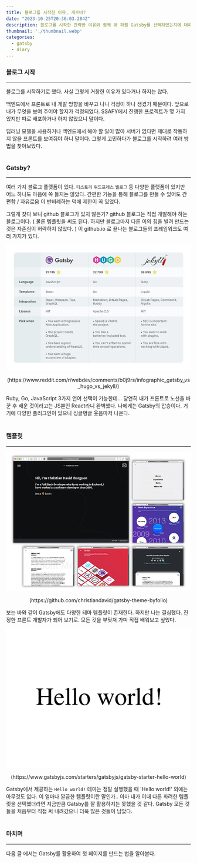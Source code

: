 ```yaml
---
title: 블로그를 시작한 이유, 개츠비?
date: "2023-10-25T20:36:03.284Z"
description: 블로그를 시작한 간략한 이유와 함께 왜 하필 Gatsby를 선택하였는지에 대하여
thumbnail: './thumbnail.webp'
categories:
  - gatsby
  - diary
---
```


### 블로그 시작
--- 
블로그를 시작하기로 했다. 사실 그렇게 거창한 이유가 있다거나 하지는 않다. 

백엔드에서 프론트로 내 개발 방향을 바꾸고 나니 걱정이 하나 생겼기 때문이다. 앞으로 내가 무엇을 보여 주어야 할지가 걱정되었다. SSAFY에서 진행한 프로젝트가 몇 가지 있지만 따로 배포하거나 하지 않았으니 말이다.

딥러닝 모델을 사용하거나 백엔드에서 해야 할 일이 많아 서버가 없다면 제대로 작동하지 않을 프론트를 보여줘야 하니 말이다. 그렇게 고민하다가 블로그를 시작하려 여러 방법을 찾아보았다.<br/><br/>

### Gatsby?
---
여러 가지 블로그 플랫폼이 있다. 
`티스토리` `워드프레스` `벨로그` 등 다양한 플랫폼이 있지만 어느 하나도 마음에 쏙 들지는 않았다. 간편한 기능을 통해 블로그를 만들 수 있어도 간편함 / 자유로움 이 반비례하는 덕에 제한이 꼭 있었다. 

그렇게 찾다 보니 github 블로그가 있지 않은가? 
github 블로그는 직접 개발해야 하는 블로그이다. ( 물론 템플릿을 써도 된다. 하지만 블로그마저 다른 이의 힘을 빌려 만드는 것은 자존심이 허락하지 않았다. ) 이 github.io 로 끝나는 블로그들의 프레임워크도 여러 가지가 있다.

![](./20231025202018.png)
<center>(https://www.reddit.com/r/webdev/comments/b0j9rs/infographic_gatsby_vs_hugo_vs_jekyll/)</center>

Ruby, Go, JavaScript 3가지 언어 선택이 가능한데... 당연히 내가 프론트로 노선을 바꾼 후 배운 것이라고는 JS뿐인 React라니 완벽했다. 나에게는 Gatsby의 압승이다. 거기에 다양한 플러그인이 있으니 싱글벙글 웃음마저 나온다.<br/><br/>

### 템플릿
---
![](./20231025202540.png)
<center>(https://github.com/christiandavid/gatsby-theme-byfolio)</center>

보는 바와 같이 Gatsby에도 다양한 테마 템플릿이 존재한다. 하지만 나는 결심했다. 진정한 프론트 개발자가 되어 보기로. 모든 것을 부딪쳐 가며 직접 배워보고 싶었다.

![](./20231025202732.png)
<center>(https://www.gatsbyjs.com/starters/gatsbyjs/gatsby-starter-hello-world)</center>

Gatsby에서 제공하는 `Hello world!` 테마는 정말 실행했을 때 'Hello world!' 외에는 아무것도 없다. 이 얼마나 깔끔한 템플릿이란 말인가.. 아마 내가 이때 다른 화려한 템플릿을 선택했더라면 지금만큼 Gatsby를 잘 활용하지는 못했을 것 같다. Gatsby 모든 것들을 처음부터 직접 써 내려갔으니 더욱 많은 것들이 남았다.<br/><br/>

### 마치며
---
다음 글 에서는 Gatsby를 활용하여 첫 페이지를 만드는 법을 알아본다.